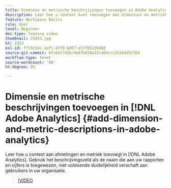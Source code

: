 ```yaml
---
title: Dimensie en metrische beschrijvingen toevoegen in Adobe Analytics
description: Leer hoe u context kunt toevoegen aan dimensies en metriek in Adobe Analytics
feature: Workspace Basics
role: User
level: Beginner
doc-type: feature video
thumbnail: 25453.jpg
kt: 2352
exl-id: ffc9c54c-1afc-47f0-b057-e57f05139d88
source-git-commit: 8fc641743bc9e07b838a22ca64ccc15344d52764
workflow-type: tm+mt
source-wordcount: '59'
ht-degree: 0%

---
```


# Dimensie en metrische beschrijvingen toevoegen in [!DNL Adobe Analytics] {#add-dimension-and-metric-descriptions-in-adobe-analytics}

Leer hoe u context aan afmetingen en metriek toevoegt in [!DNL Adobe Analytics]. Gebruik het beschrijvingsveld als de naam die aan uw rapporten en cijfers is toegewezen, niet voldoende duidelijkheid verschaft aan gebruikers in uw organisatie.

>[!VIDEO](https://video.tv.adobe.com/v/25453/?quality=12&learn=on)

